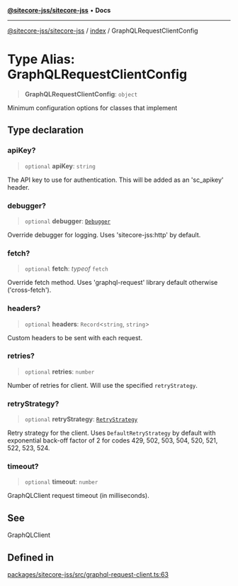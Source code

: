 [**@sitecore-jss/sitecore-jss**](../../README.md) • **Docs**

***

[@sitecore-jss/sitecore-jss](../../README.md) / [index](../README.md) / GraphQLRequestClientConfig

# Type Alias: GraphQLRequestClientConfig

> **GraphQLRequestClientConfig**: `object`

Minimum configuration options for classes that implement

## Type declaration

### apiKey?

> `optional` **apiKey**: `string`

The API key to use for authentication. This will be added as an 'sc_apikey' header.

### debugger?

> `optional` **debugger**: [`Debugger`](Debugger.md)

Override debugger for logging. Uses 'sitecore-jss:http' by default.

### fetch?

> `optional` **fetch**: *typeof* `fetch`

Override fetch method. Uses 'graphql-request' library default otherwise ('cross-fetch').

### headers?

> `optional` **headers**: `Record`\<`string`, `string`\>

Custom headers to be sent with each request.

### retries?

> `optional` **retries**: `number`

Number of retries for client. Will use the specified `retryStrategy`.

### retryStrategy?

> `optional` **retryStrategy**: [`RetryStrategy`](../interfaces/RetryStrategy.md)

Retry strategy for the client. Uses `DefaultRetryStrategy` by default with exponential
back-off factor of 2 for codes 429, 502, 503, 504, 520, 521, 522, 523, 524.

### timeout?

> `optional` **timeout**: `number`

GraphQLClient request timeout (in milliseconds).

## See

GraphQLClient

## Defined in

[packages/sitecore-jss/src/graphql-request-client.ts:63](https://github.com/Sitecore/jss/blob/b4728bd62f468f88cc20c503d593996b480fad47/packages/sitecore-jss/src/graphql-request-client.ts#L63)
